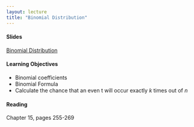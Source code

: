 ```yaml
---
layout: lecture
title: "Binomial Distribution"
---
```


<h4>
	<span class="fa fa-picture-o fa-lg main-list-item-icon"></span>
	Slides
</h4>

<a href="https://docs.google.com/presentation/d/1M6Xk1xwAmdewO1K5lVIAOXz45LcIfvrZOgzQs9EXc1c/pub?start=false&loop=false&delayms=3000" target="_blank">Binomial Distribution</a>


<h4>
	<span class="fa fa-graduation-cap fa-lg main-list-item-icon"></span>
	Learning Objectives
</h4>

- Binomial coefficients
- Binomial Formula
- Calculate the chance that an even t will occur exactly _k_ times out of _n_


<h4>
	<span class="fa fa-book fa-lg main-list-item-icon"></span>
	Reading
</h4>

Chapter 15, pages 255-269

